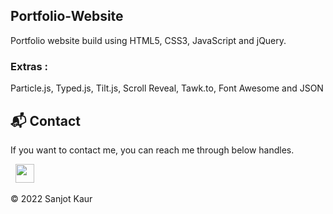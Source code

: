 ## Portfolio-Website
Portfolio website build using HTML5, CSS3, JavaScript and jQuery.

### Extras : 
Particle.js, Typed.js, Tilt.js, Scroll Reveal, Tawk.to, Font Awesome and JSON

<h2>📬 Contact</h2>

If you want to contact me, you can reach me through below handles.

&nbsp;&nbsp;<a href="https://www.linkedin.com/in/sanjot-kaur/"><img src="https://www.felberpr.com/wp-content/uploads/linkedin-logo.png" width="30"></img></a>

© 2022 Sanjot Kaur